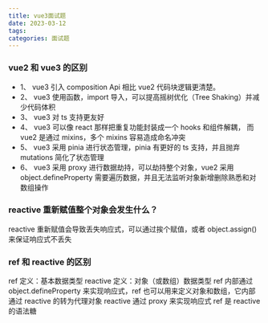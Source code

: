 ```yaml
---
title: vue3面试题
date: 2023-03-12
tags:
categories: 面试题
---
```


### vue2 和 vue3 的区别

- 1、 vue3 引入 composition Api 相比 vue2 代码块逻辑更清楚。
- 2、 vue3 使用函数，import 导入，可以提高摇树优化（Tree Shaking）并减少代码体积
- 3、 vue3 对 ts 支持更友好
- 4、 vue3 可以像 react 那样把重复功能封装成一个 hooks 和组件解耦， 而 vue2 是通过 mixins，多个 mixins 容易造成命名冲突
- 5、 vue3 采用 pinia 进行状态管理，pinia 有更好的 ts 支持，并且抛弃 mutations 简化了状态管理
- 6、 vue3 采用 proxy 进行数据劫持，可以劫持整个对象，vue2 采用 object.defineProperty 需要遍历数据，并且无法监听对象新增删除熟悉和对数组操作
<!-- more -->

### reactive 重新赋值整个对象会发生什么？

reactive 重新赋值会导致丢失响应式，可以通过挨个赋值，或者 object.assign()来保证响应式不丢失

### ref 和 reactive 的区别

ref 定义：基本数据类型
reactive 定义：对象（或数组）数据类型
ref 内部通过 object.defineProperty 来实现响应式，ref 也可以用来定义对象和数组，它内部通过 reactive 的转为代理对象
reactive 通过 proxy 来实现响应式
ref 是 reactive 的语法糖

